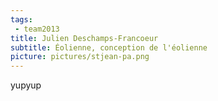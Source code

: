 ```yaml
---
tags:
 - team2013
title: Julien Deschamps-Francoeur
subtitle: Éolienne, conception de l'éolienne
picture: pictures/stjean-pa.png
---
```


yupyup
